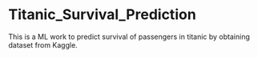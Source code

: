# Titanic_Survival_Prediction
This is a ML work to predict survival of passengers in titanic by obtaining dataset from Kaggle.
